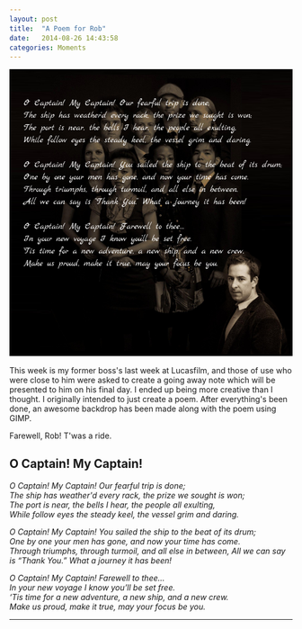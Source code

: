 ```yaml
---
layout: post
title:  "A Poem for Rob"
date:   2014-08-26 14:43:58
categories: Moments
---
```


<img src="/assets/rob_poem.png"  width="" alt="Image Unit"/>


This week is my former boss's last week at Lucasfilm, and those of use who were close 
to him were asked to create a going away note which will be presented to him on his final day.
I ended up being more creative than I thought.  I originally intended to just create a poem.  After
everything's been done, an awesome backdrop has been made along with the poem using GIMP.

Farewell, Rob!  T'was a ride.


## O Captain! My Captain!

*O Captain! My Captain! Our fearful trip is done;  
The ship has weather'd every rack, the prize we sought is won;  
The port is near, the bells I hear, the people all exulting,  
While follow eyes the steady keel, the vessel grim and daring.*

*O Captain! My Captain! You sailed the ship to the beat of its drum;  
One by one your men has gone, and now your time has come.  
Through triumphs, through turmoil, and all else in between, 
All we can say is “Thank You.” What a journey it has been!*

*O Captain! My Captain! Farewell to thee…  
In your new voyage I know you’ll be set free.  
‘Tis time for a new adventure, a new ship, and a new crew.  
Make us proud, make it true, may your focus be you.*


---
